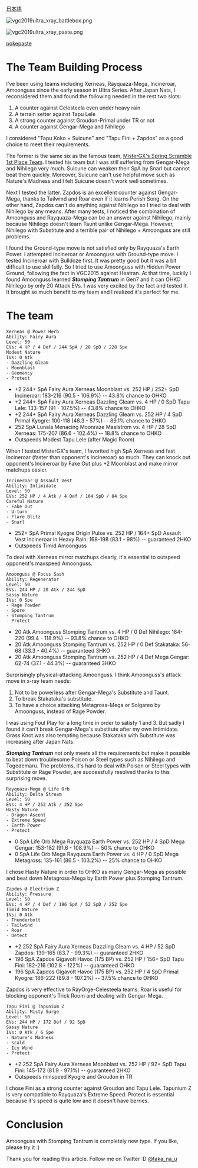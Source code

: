 [日本語](vgc2019ultra_xray_jp.md)

![vgc2019ultra_xray_battlebox.png](vgc2019ultra_xray_battlebox.png)

![vgc2019ultra_xray_paste.png](vgc2019ultra_xray_paste.png)

[pokepaste](https://pokepast.es/99b57ed559a77be3)

# The Team Building Process
I've been using teams including Xerneas, Rayquaza-Mega, Incineroar, Amoonguss since the early season in Ultra Series. After Japan Nats, I reconsidered them and found the following needed in the rest two slots:

1. A counter against Celesteela even under heavy rain
2. A terrain setter against Tapu Lele
3. A strong counter against Groudon-Primal under TR or not
4. A counter against Gengar-Mega and Nihilego

I considered "Tapu Koko + Suicune" and "Tapu Fini + Zapdos" as a good choice to meet their requirements.

The former is the same six as the famous team, [MisterGX's Spring Scramble 1st Place Team](https://www.trainertower.com/blue-stream-a-spring-scramble-1st-place-team-report/). I tested his team but I was still suffering from Gengar-Mega and Nihilego very much. Suicune can weaken their SpA by Snarl but cannot beat them quickly. Moreover, Suicune can't use helpful move such as Nature's Madness and I felt Suicune doesn't work well sometimes.

Next I tested the latter. Zapdos is an excellent counter against Gengar-Mega, thanks to Tailwind and Roar even if it learns Perish Song. On the other hand, Zapdos can't do anything against Nihilego so I tried to deal with Nihilego by any means. After many tests, I noticed the combination of Amoonguss and Rayquaza-Mega can be an answer against Nihilego, mainly because Nihilego doesn't learn Taunt unlike Gengar-Mega. However, Nihilego with Substitute and a terrible pair of Nihilego + Amoonguss are still problems.

I found the Ground-type move is not satisfied only by Rayquaza's Earth Power. I attempted Incineroar or Amoonguss with Ground-type move. I tested Incineroar with Bulldoze first. It was pretty good but it was a bit difficult to use skillfully. So I tried to use Amoonguss with Hidden Power Ground, following the fact in VGC2015 against Heatran. At that time, luckily I found Amoonguss learned **_Stomping Tantrum_** in Gen7 and it can OHKO Nihilego by only 20 Attack EVs. I was very excited by the fact and tested it. It brought so much benefit to my team and I realized it's perfect for me.

# The team
```
Xerneas @ Power Herb  
Ability: Fairy Aura  
Level: 50  
EVs: 4 HP / 4 Def / 244 SpA / 28 SpD / 228 Spe  
Modest Nature  
IVs: 0 Atk  
- Dazzling Gleam  
- Moonblast  
- Geomancy  
- Protect  
```
- +2 244+ SpA Fairy Aura Xerneas Moonblast vs. 252 HP / 252+ SpD Incineroar: 183-216 (90.5 - 106.9%) -- 43.8% chance to OHKO
- +2 244+ SpA Fairy Aura Xerneas Dazzling Gleam vs. 4 HP / 0 SpD Tapu Lele: 133-157 (91 - 107.5%) -- 43.8% chance to OHKO
- +2 244+ SpA Fairy Aura Xerneas Dazzling Gleam vs. 252 HP / 4 SpD Primal Kyogre: 100-118 (48.3 - 57%) -- 89.1% chance to 2HKO
- 252 SpA Lunala Menacing Moonraze Maelstrom vs. 4 HP / 28 SpD Xerneas: 175-207 (86.6 - 102.4%) -- 18.8% chance to OHKO
- Outspeeds Modest Tapu Lele (after Magic Room)

When I tested MisterGX's team, I favorited high SpA Xerneas and fast Incineroar (faster than opponent's Incineroar) so much. They can knock out opponent's Incineroar by Fake Out plus +2 Moonblast and make mirror matchups easier.

```
Incineroar @ Assault Vest  
Ability: Intimidate  
Level: 50  
EVs: 252 HP / 4 Atk / 4 Def / 164 SpD / 84 Spe  
Careful Nature  
- Fake Out  
- U-turn  
- Flare Blitz  
- Snarl  
```
- 252+ SpA Primal Kyogre Origin Pulse vs. 252 HP / 164+ SpD Assault Vest Incineroar in Heavy Rain: 168-198 (83.1 - 98%) -- guaranteed 2HKO
- Outspeeds Timid Amoonguss

To deal with Xerneas mirror matchups clearly, it's essential to outspeed opponent's maxspeed Amoonguss.

```
Amoonguss @ Focus Sash  
Ability: Regenerator  
Level: 50  
EVs: 244 HP / 20 Atk / 244 SpD  
Sassy Nature  
IVs: 0 Spe  
- Rage Powder  
- Spore  
- Stomping Tantrum  
- Protect  
```
- 20 Atk Amoonguss Stomping Tantrum vs. 4 HP / 0 Def Nihilego: 184-220 (99.4 - 118.9%) -- 93.8% chance to OHKO
- 20 Atk Amoonguss Stomping Tantrum vs. 252 HP / 0 Def Stakataka: 56-68 (33.3 - 40.4%) -- guaranteed 3HKO
- 20 Atk Amoonguss Stomping Tantrum vs. 252 HP / 4 Def Mega Gengar: 62-74 (37.1 - 44.3%) -- guaranteed 3HKO

Surprisingly physical-attacking Amoonguss. I think Amoonguss's attack move in x-ray team needs:

1. Not to be powerless after Gengar-Mega's Substitute and Taunt.
2. To break Stakataka's substitute.
3. To have a choice attacking Metagross-Mega or Solgareo by Amoonguss, instead of Rage Powder.

I was using Foul Play for a long time in order to satisfy 1 and 3. But sadly I found it can't break Gengar-Mega's substitute after my own Intimidate. Grass Knot was also tempting because Stakataka with Substitute was increasing after Japan Nats.

**_Stomping Tantrum_** not only meets all the requirements but make it possible to beat down troublesome Poison or Steel types such as Nihilego and Togedemaru. The problems, it's hard to deal with Poison or Steel types with Substitute or Rage Powder, are successfully resolved thanks to this surprising move.

```
Rayquaza-Mega @ Life Orb  
Ability: Delta Stream  
Level: 50  
EVs: 4 HP / 252 Atk / 252 Spe  
Hasty Nature  
- Dragon Ascent  
- Extreme Speed  
- Earth Power  
- Protect  
```
- 0 SpA Life Orb Mega Rayquaza Earth Power vs. 252 HP / 4 SpD Mega Gengar: 153-182 (91.6 - 108.9%) -- 50% chance to OHKO
- 0 SpA Life Orb Mega Rayquaza Earth Power vs. 4 HP / 0 SpD Mega Metagross: 135-161 (86.5 - 103.2%) -- 25% chance to OHKO

I chose Hasty Nature in order to OHKO as many Gengar-Mega as possible and beat down Metagross-Mega by Earth Power plus Stomping Tantrum.

```
Zapdos @ Electrium Z  
Ability: Pressure  
Level: 50  
EVs: 4 HP / 4 Def / 196 SpA / 52 SpD / 252 Spe  
Timid Nature  
IVs: 0 Atk  
- Thunderbolt  
- Tailwind  
- Roar  
- Detect  
```
- +2 252 SpA Fairy Aura Xerneas Dazzling Gleam vs. 4 HP / 52 SpD Zapdos: 139-165 (83.7 - 99.3%) -- guaranteed 2HKO
- 196 SpA Zapdos Gigavolt Havoc (175 BP) vs. 252 HP / 156+ SpD Tapu Fini: 182-216 (102.8 - 122%) -- guaranteed OHKO
- 196 SpA Zapdos Gigavolt Havoc (175 BP) vs. 252 HP / 4 SpD Primal Kyogre: 186-222 (89.8 - 107.2%) -- 37.5% chance to OHKO

Zapdos is very effective to RayOrge-Celesteela teams. Roar is useful for blocking opponent's Trick Room and dealing with Gengar-Mega.

```
Tapu Fini @ Tapunium Z  
Ability: Misty Surge  
Level: 50  
EVs: 244 HP / 172 Def / 92 SpD  
Sassy Nature  
IVs: 0 Atk / 6 Spe  
- Nature's Madness  
- Scald  
- Icy Wind  
- Protect  
```
- +2 252 SpA Fairy Aura Xerneas Moonblast vs. 252 HP / 92+ SpD Tapu Fini: 145-172 (81.9 - 97.1%) -- guaranteed 2HKO
- Outspeeds minspeed Kyogre and Groudon in TR

I chose Fini as a strong counter against Groudon and Tapu Lele. Tapunium Z is very compatible to Rayquaza's Extreme Speed. Protect is essential because it's speed is quite low and it doesn't have berries.

# Conclusion

Amoonguss with Stomping Tantrum is completely new type. If you like, please try it :)

Thank you for reading this article. Follow me on Twitter :D [@taka_na_u](https://twitter.com/taka_na_u)
